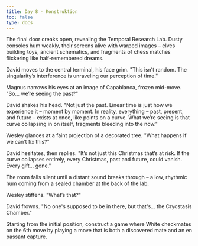 ```yaml
---
title: Day 8 - Konstruktion
toc: false
type: docs
---
```


The final door creaks open, revealing the Temporal Research Lab. Dusty consoles hum weakly, their screens alive with warped images – elves building toys, ancient schematics, and fragments of chess matches flickering like half-remembered dreams.

David moves to the central terminal, his face grim. "This isn’t random. The singularity’s interference is unraveling our perception of time."

Magnus narrows his eyes at an image of Capablanca, frozen mid-move. "So... we’re seeing the past?"

David shakes his head. "Not just the past. Linear time is just how we experience it – moment by moment. In reality, everything – past, present, and future – exists at once, like points on a curve. What we’re seeing is that curve collapsing in on itself, fragments bleeding into the now."

Wesley glances at a faint projection of a decorated tree. "What happens if we can’t fix this?"

David hesitates, then replies. "It’s not just this Christmas that’s at risk. If the curve collapses entirely, every Christmas, past and future, could vanish. Every gift... gone."

The room falls silent until a distant sound breaks through – a low, rhythmic hum coming from a sealed chamber at the back of the lab.

Wesley stiffens. "What’s that?"

David frowns. "No one's supposed to be in there, but that's... the Cryostasis Chamber."

Starting from the initial position, construct a game where White checkmates on the 6th move by playing a move that is both a discovered mate and an en passant capture. 